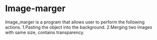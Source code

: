 # Image-marger

Image_marger is a program that allows user to perform the following actions.
1.Pasting the object into the background.
2.Merging two images with same size, contains transparency.
